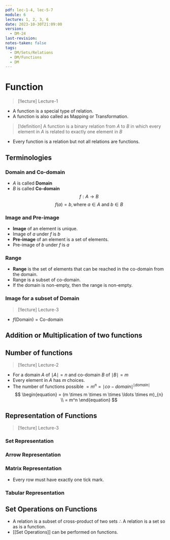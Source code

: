 ```yaml
---
pdf: lec-1-4, lec-5-7
module: 6
lecture: 1, 2, 3, 6
date: 2023-10-30T21:09:00
version:
  - DM-24
last-revision: 
notes-taken: false
tags:
  - DM/Sets/Relations
  - DM/Functions
  - DM
---
```

# Function
> [!lecture] Lecture-1

- A function is a special type of relation.
- A function is also called as Mapping or Transformation.
> [!definition] 
> A function is a binary relation from $A$ to $B$ in which every element in $A$ is related to exactly one element in $B$ 
- Every function is a relation but not all relations are functions.

## Terminologies

### Domain and Co-domain
- $A$ is called **Domain**
- $B$ is called **Co-domain**
$$
f : A \rightarrow B
$$
$$
f (a) = b, \text{where } a \in A \text{ and } b \in B
$$

### Image and Pre-image
- **Image** of an element is unique.
- Image of $a$ under $f$ is $b$ 
- **Pre-image** of an element is a set of elements.
- Pre-image of $b$ under $f$ is $a$

### Range
- **Range** is the set of elements that can be reached in the co-domain from the domain.
- Range is a subset of co-domain.
- If the domain is non-empty, then the range is non-empty.

### Image for a subset of Domain
> [!lecture] Lecture-3
- $f(\text{Domain}) = \text{Co-domain}$


## Addition or Multiplication of two functions


## Number of functions
> [!lecture] Lecture-2

- For a domain $A$ of $\mid A \mid = n$ and co-domain $B$ of $\mid B \mid = m$ 
- Every element in $A$ has $m$ choices.
- The number of functions possible $= m^n = \mid co-domain\mid^{\mid domain \mid}$ 
$$
\begin{equation}
= (m \times m \times m \times \ldots \times m)_{n} \\
= m^n
\end{equation}
$$

## Representation of Functions
> [!lecture] Lecture-3

### Set Representation

### Arrow Representation

### Matrix Representation

- Every row must have exactly one tick mark.

### Tabular Representation



## Set Operations on Functions
- A relation is a subset of cross-product of two sets $\therefore$ A relation is a set so as is a function.
- [[Set Operations]] can be performed on functions.